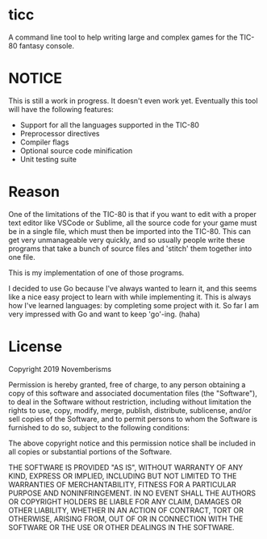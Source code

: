 # ticc

A command line tool to help writing large and complex games for the TIC-80 fantasy console.

# NOTICE

This is still a work in progress. It doesn't even work yet. Eventually this tool will have the following features:

* Support for all the languages supported in the TIC-80
* Preprocessor directives
* Compiler flags
* Optional source code minification
* Unit testing suite

# Reason

One of the limitations of the TIC-80 is that if you want to edit with a proper text editor like VSCode or Sublime, all the source code for your game must be in a single file, which must then be imported into the TIC-80. This can get very unmanageable very quickly, and so usually people write these programs that take a bunch of source files and 'stitch' them together into one file. 

This is my implementation of one of those programs.

I decided to use Go because I've always wanted to learn it, and this seems like a nice easy project to learn with while implementing it. This is always how I've learned languages: by completing some project with it. So far I am very impressed with Go and want to keep 'go'-ing. (haha)

# License

Copyright 2019 Novemberisms

Permission is hereby granted, free of charge, to any person obtaining a copy of this software and associated documentation files (the "Software"), to deal in the Software without restriction, including without limitation the rights to use, copy, modify, merge, publish, distribute, sublicense, and/or sell copies of the Software, and to permit persons to whom the Software is furnished to do so, subject to the following conditions:

The above copyright notice and this permission notice shall be included in all copies or substantial portions of the Software.

THE SOFTWARE IS PROVIDED "AS IS", WITHOUT WARRANTY OF ANY KIND, EXPRESS OR IMPLIED, INCLUDING BUT NOT LIMITED TO THE WARRANTIES OF MERCHANTABILITY, FITNESS FOR A PARTICULAR PURPOSE AND NONINFRINGEMENT. IN NO EVENT SHALL THE AUTHORS OR COPYRIGHT HOLDERS BE LIABLE FOR ANY CLAIM, DAMAGES OR OTHER LIABILITY, WHETHER IN AN ACTION OF CONTRACT, TORT OR OTHERWISE, ARISING FROM, OUT OF OR IN CONNECTION WITH THE SOFTWARE OR THE USE OR OTHER DEALINGS IN THE SOFTWARE.